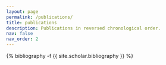 ```yaml
---
layout: page
permalink: /publications/
title: publications
description: Publications in reversed chronological order. 
nav: false
nav_order: 2
---
```

<!-- _pages/publications.md -->
<div class="publications">

{% bibliography -f {{ site.scholar.bibliography }} %}

</div>
